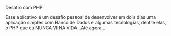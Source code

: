 Desafio com PHP

Esse aplicativo é um desafio pessoal de desenvolver em dois dias uma aplicação simples com Banco de Dados e algumas tecnologias, dentre elas, o PHP que eu NUNCA VI NA VIDA...Até agora...
